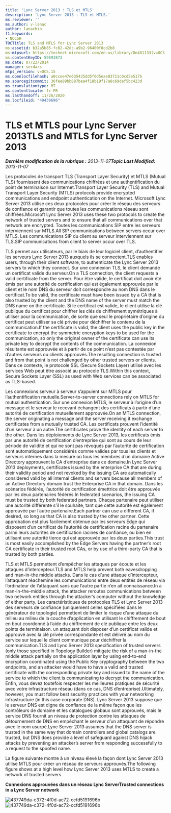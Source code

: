 ```yaml
---
title: 'Lync Server 2013 : TLS et MTLS'
description: 'Lync Server 2013 : TLS et MTLS.'
ms.reviewer: ''
ms.author: v-lanac
author: lanachin
f1.keywords:
- NOCSH
TOCTitle: TLS and MTLS for Lync Server 2013
ms:assetid: b32a5b85-fc82-42dc-a9b2-96400f8cd2b8
ms:mtpsurl: https://technet.microsoft.com/en-us/library/Dn481133(v=OCS.15)
ms:contentKeyID: 59893873
ms.date: 07/23/2014
manager: serdars
mtps_version: v=OCS.15
ms.openlocfilehash: a0ccee47e635435dd5f0d5eae03711c0cd5e517b
ms.sourcegitcommit: 36fee89bb887bea4f18b19f17a8c69daf5bc423d
ms.translationtype: MT
ms.contentlocale: fr-FR
ms.lasthandoff: 11/26/2020
ms.locfileid: "49439696"
---
```

# <a name="tls-and-mtls-for-lync-server-2013"></a><span data-ttu-id="988e2-103">TLS et MTLS pour Lync Server 2013</span><span class="sxs-lookup"><span data-stu-id="988e2-103">TLS and MTLS for Lync Server 2013</span></span>

<div data-xmlns="http://www.w3.org/1999/xhtml">

<div class="topic" data-xmlns="http://www.w3.org/1999/xhtml" data-msxsl="urn:schemas-microsoft-com:xslt" data-cs="https://msdn.microsoft.com/">

<div data-asp="https://msdn2.microsoft.com/asp">



</div>

<div id="mainSection">

<div id="mainBody"><span data-ttu-id="988e2-104">

<span> </span></span><span class="sxs-lookup"><span data-stu-id="988e2-104">

<span> </span></span></span>

<span data-ttu-id="988e2-105">_**Dernière modification de la rubrique :** 2013-11-07_</span><span class="sxs-lookup"><span data-stu-id="988e2-105">_**Topic Last Modified:** 2013-11-07_</span></span>

<span data-ttu-id="988e2-106">Les protocoles de transport TLS (Transport Layer Security) et MTLS (Mutual TLS) fournissent des communications chiffrées et une authentification du point de terminaison sur Internet.</span><span class="sxs-lookup"><span data-stu-id="988e2-106">Transport Layer Security (TLS) and Mutual Transport Layer Security (MTLS) protocols provide encrypted communications and endpoint authentication on the Internet.</span></span> <span data-ttu-id="988e2-107">Microsoft Lync Server 2013 utilise ces deux protocoles pour créer le réseau des serveurs de confiance et garantir que toutes les communications réseau sont chiffrées.</span><span class="sxs-lookup"><span data-stu-id="988e2-107">Microsoft Lync Server 2013 uses these two protocols to create the network of trusted servers and to ensure that all communications over that network are encrypted.</span></span> <span data-ttu-id="988e2-108">Toutes les communications SIP entre les serveurs interviennent sur MTLS.</span><span class="sxs-lookup"><span data-stu-id="988e2-108">All SIP communications between servers occur over MTLS.</span></span> <span data-ttu-id="988e2-109">Les communications SIP du client au serveur interviennent sur TLS.</span><span class="sxs-lookup"><span data-stu-id="988e2-109">SIP communications from client to server occur over TLS.</span></span>

<span data-ttu-id="988e2-110">TLS permet aux utilisateurs, par le biais de leur logiciel client, d’authentifier les serveurs Lync Server 2013 auxquels ils se connectent.</span><span class="sxs-lookup"><span data-stu-id="988e2-110">TLS enables users, through their client software, to authenticate the Lync Server 2013 servers to which they connect.</span></span> <span data-ttu-id="988e2-111">Sur une connexion TLS, le client demande un certificat valide du serveur.</span><span class="sxs-lookup"><span data-stu-id="988e2-111">On a TLS connection, the client requests a valid certificate from the server.</span></span> <span data-ttu-id="988e2-112">Pour être valide, le certificat doit avoir été émis par une autorité de certification qui est également approuvée par le client et le nom DNS du serveur doit correspondre au nom DNS dans le certificat.</span><span class="sxs-lookup"><span data-stu-id="988e2-112">To be valid, the certificate must have been issued by a CA that is also trusted by the client and the DNS name of the server must match the DNS name on the certificate.</span></span> <span data-ttu-id="988e2-113">Si le certificat est valide, le client utilise la clé publique du certificat pour chiffrer les clés de chiffrement symétriques à utiliser pour la communication, de sorte que seul le propriétaire d’origine du certificat peut utiliser sa clé privée pour déchiffrer le contenu de la communication.</span><span class="sxs-lookup"><span data-stu-id="988e2-113">If the certificate is valid, the client uses the public key in the certificate to encrypt the symmetric encryption keys to be used for the communication, so only the original owner of the certificate can use its private key to decrypt the contents of the communication.</span></span> <span data-ttu-id="988e2-114">La connexion résultante est approuvée et à partir de ce point n’est pas contestée par d’autres serveurs ou clients approuvés.</span><span class="sxs-lookup"><span data-stu-id="988e2-114">The resulting connection is trusted and from that point is not challenged by other trusted servers or clients.</span></span> <span data-ttu-id="988e2-115">Dans ce contexte, le protocole SSL (Secure Sockets Layer) utilisé avec les services Web peut être associé au protocole TLS.</span><span class="sxs-lookup"><span data-stu-id="988e2-115">Within this context, Secure Sockets Layer (SSL) as used with Web services can be associated as TLS-based.</span></span>

<span data-ttu-id="988e2-116">Les connexions serveur à serveur s’appuient sur MTLS pour l’authentification mutuelle.</span><span class="sxs-lookup"><span data-stu-id="988e2-116">Server-to-server connections rely on MTLS for mutual authentication.</span></span> <span data-ttu-id="988e2-117">Sur une connexion MTLS, le serveur à l’origine d’un message et le serveur le recevant échangent des certificats à partir d’une autorité de certification mutuellement approuvée.</span><span class="sxs-lookup"><span data-stu-id="988e2-117">On an MTLS connection, the server originating a message and the server receiving it exchange certificates from a mutually trusted CA.</span></span> <span data-ttu-id="988e2-118">Les certificats prouvent l’identité d’un serveur à un autre.</span><span class="sxs-lookup"><span data-stu-id="988e2-118">The certificates prove the identity of each server to the other.</span></span> <span data-ttu-id="988e2-119">Dans les déploiements de Lync Server 2013, les certificats émis par une autorité de certification d’entreprise qui sont au cours de leur période de validité et qui ne sont pas révoqués par l’autorité de certification sont automatiquement considérés comme valides par tous les clients et serveurs internes dans la mesure où tous les membres d’un domaine Active Directory approuvent la CA d’entreprise dans ce domaine.</span><span class="sxs-lookup"><span data-stu-id="988e2-119">In Lync Server 2013 deployments, certificates issued by the enterprise CA that are during their validity period and not revoked by the issuing CA are automatically considered valid by all internal clients and servers because all members of an Active Directory domain trust the Enterprise CA in that domain.</span></span> <span data-ttu-id="988e2-120">Dans les scénarios fédérés, l’autorité de certification émettrice doit être approuvée par les deux partenaires fédérés.</span><span class="sxs-lookup"><span data-stu-id="988e2-120">In federated scenarios, the issuing CA must be trusted by both federated partners.</span></span> <span data-ttu-id="988e2-121">Chaque partenaire peut utiliser une autorité différente s’il le souhaite, tant que cette autorité est également approuvée par l’autre partenaire.</span><span class="sxs-lookup"><span data-stu-id="988e2-121">Each partner can use a different CA, if desired, so long as that CA is also trusted by the other partner.</span></span> <span data-ttu-id="988e2-122">Cette approbation est plus facilement obtenue par les serveurs Edge qui disposent d’un certificat de l’autorité de certification racine du partenaire parmi leurs autorités de certification racines de confiance, ou bien en utilisant une autorité tierce qui est approuvée par les deux parties.</span><span class="sxs-lookup"><span data-stu-id="988e2-122">This trust is most easily accomplished by the Edge Servers having the partner’s root CA certificate in their trusted root CAs, or by use of a third-party CA that is trusted by both parties.</span></span>

<span data-ttu-id="988e2-123">TLS et MTLS permettent d’empêcher les attaques par écoute et les attaques d’intercepteur.</span><span class="sxs-lookup"><span data-stu-id="988e2-123">TLS and MTLS help prevent both eavesdropping and man-in-the middle attacks.</span></span> <span data-ttu-id="988e2-124">Dans le cas d’une attaque d’intercepteur, l’attaquant réachemine les communications entre deux entités de réseau via l’ordinateur de l’attaquant sans que l’autre partie n’en ait connaissance.</span><span class="sxs-lookup"><span data-stu-id="988e2-124">In a man-in-the-middle attack, the attacker reroutes communications between two network entities through the attacker’s computer without the knowledge of either party.</span></span> <span data-ttu-id="988e2-125">Les caractéristiques de protocoles TLS et Lync Server 2013 des serveurs de confiance (uniquement celles spécifiées dans le générateur de topologie) permettent de limiter le risque d’une attaque du milieu au milieu de la couche d’application en utilisant le chiffrement de bout en bout coordonné à l’aide du chiffrement de clé publique entre les deux points de terminaison. un attaquant doit disposer d’un certificat valide et approuvé avec la clé privée correspondante et est délivré au nom du service sur lequel le client communique pour déchiffrer la communication.</span><span class="sxs-lookup"><span data-stu-id="988e2-125">TLS and Lync Server 2013 specification of trusted servers (only those specified in Topology Builder) mitigate the risk of a man-in-the middle attack partially on the application layer by using end-to-end encryption coordinated using the Public Key cryptography between the two endpoints, and an attacker would have to have a valid and trusted certificate with the corresponding private key and issued to the name of the service to which the client is communicating to decrypt the communication.</span></span> <span data-ttu-id="988e2-126">Enfin, vous devez toutefois respecter les meilleures pratiques de sécurité avec votre infrastructure réseau (dans ce cas, DNS d’entreprise).</span><span class="sxs-lookup"><span data-stu-id="988e2-126">Ultimately, however, you must follow best security practices with your networking infrastructure (in this case corporate DNS).</span></span> <span data-ttu-id="988e2-127">Lync Server 2013 suppose que le serveur DNS est digne de confiance de la même façon que les contrôleurs de domaine et les catalogues globaux sont approuvés, mais le service DNS fournit un niveau de protection contre les attaques de détournement de DNS en empêchant le serveur d’un attaquant de répondre avec le nom usurpé.</span><span class="sxs-lookup"><span data-stu-id="988e2-127">Lync Server 2013 assumes that the DNS server is trusted in the same way that domain controllers and global catalogs are trusted, but DNS does provide a level of safeguard against DNS hijack attacks by preventing an attacker’s server from responding successfully to a request to the spoofed name.</span></span>

<span data-ttu-id="988e2-128">La figure suivante montre à un niveau élevé la façon dont Lync Server 2013 utilise MTLS pour créer un réseau de serveurs approuvés.</span><span class="sxs-lookup"><span data-stu-id="988e2-128">The following figure shows at a high level how Lync Server 2013 uses MTLS to create a network of trusted servers.</span></span>

<span data-ttu-id="988e2-129">**Connexions approuvées dans un réseau Lync Server**</span><span class="sxs-lookup"><span data-stu-id="988e2-129">**Trusted connections in a Lync Server network**</span></span>

<span data-ttu-id="988e2-130">![437749da-c372-4f0d-ac72-ccfd5191696b](images/Dn481133.437749da-c372-4f0d-ac72-ccfd5191696b(OCS.15).jpg "437749da-c372-4f0d-ac72-ccfd5191696b")</span><span class="sxs-lookup"><span data-stu-id="988e2-130">![437749da-c372-4f0d-ac72-ccfd5191696b](images/Dn481133.437749da-c372-4f0d-ac72-ccfd5191696b(OCS.15).jpg "437749da-c372-4f0d-ac72-ccfd5191696b")</span></span>

<span data-ttu-id="988e2-131"></div>

<span> </span>

</div>

</div>

</span><span class="sxs-lookup"><span data-stu-id="988e2-131"></div>

<span> </span>

</div>

</div>

</span></span></div>

